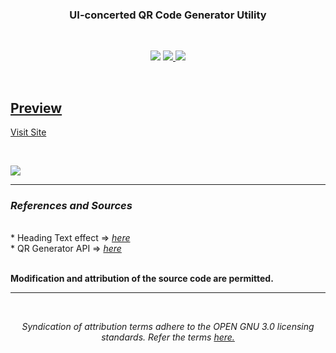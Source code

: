 <h3 align="center">UI-concerted QR Code Generator Utility</h3>
<br>
<p align="center">
<img src="https://img.shields.io/badge/lang-HTML-blue.svg?style=for-the-badge&logo=hyper" >
<a href="https://spdx.org/licenses/MIT" alt="License: GNU"><img src="https://img.shields.io/badge/License-GNU%203.0-orange.svg?style=for-the-badge">
<img src="https://img.shields.io/badge/type-Utility-black.svg?style=for-the-badge&logo=hyper" >
</p>
<br>

<p><h2>Preview</h2> <a href="https://qr-gen-ten.vercel.app/" alt="Version 1.1" ><p >Visit Site</p></a></p>

<br>

![](https://github.com/21R01A7263/QR_gen-project/blob/main/assets/preview.gif)

<hr>
<h3><em>References and Sources</em></h3>
<br>
* Heading Text effect => <a href="https://codepen.io/LikelyHuman/pen/zYmrgKZ"><em>here </em></a> <br>
* QR Generator API => <a href="https://developers.google.com/chart/infographics/docs/qr_codes#syntax"><em>here</em></a> 
<br>

<p ><br><b>Modification and attribution of the source code are permitted.</b></p><hr><br>
<p align="center"><em>Syndication of attribution terms adhere to the OPEN GNU 3.0 licensing standards. Refer the terms </em><a href="https://spdx.org/licenses/MIT"><em>here.</em></a></p>


